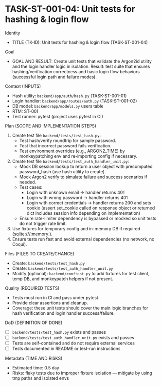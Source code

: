 # TASK-ST-001-04: Unit tests for hashing & login flow

Identity
- TITLE (TK-ID): Unit tests for hashing & login flow (TASK-ST-001-04)

Goal
- GOAL AND RESULT: Create unit tests that validate the Argon2id utility and the login handler logic in isolation. Result: test suite that ensures hashing/verification correctness and basic login flow behaviors (successful login path and failure modes).

Context (INPUTS)
- Hash utility: `backend/app/auth/hash.py` (TASK-ST-001-01)
- Login handler: `backend/app/routes/auth.py` (TASK-ST-001-02)
- DB model: `backend/app/models.py` users table
- RTM: ST-001
- Test runner: pytest (project uses pytest in CI)

Plan (SCOPE AND IMPLEMENTATION STEPS)
1. Create test file `backend/tests/test_hash.py`:
   - Test hash/verify roundtrip for sample password.
   - Test that incorrect password fails verification.
   - Test environment overrides (e.g., ARGON2_TIME) by monkeypatching env and re-importing config if necessary.
2. Create test file `backend/tests/test_auth_handler_unit.py`:
   - Mock DB session lookup to return a user object with precomputed password_hash (use hash utility to create).
   - Mock Argon2 verify to simulate failure and success scenarios if needed.
   - Test cases:
     - Login with unknown email -> handler returns 401
     - Login with wrong password -> handler returns 401
     - Login with correct credentials -> handler returns 200 and sets cookie (assert set_cookie called on response object or returned dict includes session info depending on implementation)
   - Ensure rate-limiter dependency is bypassed or mocked so unit tests do not trigger rate limit.
3. Use fixtures for temporary config and in-memory DB if required (sqlite:///:memory:).
4. Ensure tests run fast and avoid external dependencies (no network, no Coqui).

Files (FILES TO CREATE/CHANGE)
- Create: `backend/tests/test_hash.py`
- Create: `backend/tests/test_auth_handler_unit.py`
- Modify (optional): `backend/conftest.py` to add fixtures for test client, temp DB, and monkeypatch helpers if not present.

Quality (REQUIRED TESTS)
- Tests must run in CI and pass under pytest.
- Provide clear assertions and cleanup.
- Coverage: these unit tests should cover the main logic branches for hash verification and login handler success/failure.

DoD (DEFINITION OF DONE)
- [ ] `backend/tests/test_hash.py` exists and passes
- [ ] `backend/tests/test_auth_handler_unit.py` exists and passes
- [ ] Tests are self-contained and do not require external services
- [ ] Tests documented in README or test-run instructions

Metadata (TIME AND RISKS)
- Estimated time: 0.5 day
- Risks: flaky tests due to improper fixture isolation — mitigate by using tmp paths and isolated envs